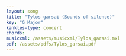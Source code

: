 ```yaml
---
layout: song
title: "Tylos garsai (Sounds of silence)"
key: "G Major"
kankles-type: concert
chords:
musicxml: /assets/musicxml/Tylos_garsai.mxl
pdf: /assets/pdfs/Tylos_garsai.pdf
---
```

